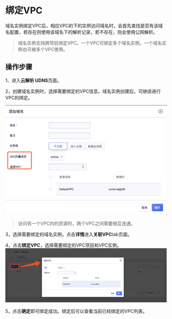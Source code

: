 # 绑定VPC

域名实例绑定VPC后，相应VPC的下的实例访问域名时，会首先查找是否有该域名配置，若存在则使用该域名下的解析记录，若不存在，则会使用公网解析。

 > 域名实例支持跨项目绑定VPC。一个VPC可绑定多个域名实例，一个域名实例也可被多个VPC使用。
 


## 操作步骤

1、进入**云解析 UDNS**页面。

2，创建域名实例时，选择需要绑定的VPC信息。域名实例创建后，可继续进行VPC的绑定。

![](/images/bindvpc01.png) 

> 访问另一个VPC内的资源时，两个VPC之间需要相互连通。

3，选择需要绑定的域名实例，点击**详情**进入**关联VPC**tab页面。

4，点击**绑定VPC**，选择需要绑定的VPC项目和VPC实例。
![](/images/bindvpc02.png) 

5，点击**确定**即可绑定成功。绑定后可以查看当前已经绑定的VPC列表。
 
